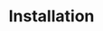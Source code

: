 ---
# chapter headline title
title: Installation
# chapter url slug
slug: installation
# chapter sections, also used for building the sidebar navigation
sections: 
  - slug: installation-forv451-v459
    title: For OXID eShop (CE,PE,EE)<br>v4.5.1 – v4.5.9
  - slug: installation-forv46-v52
    title: For OXID eSHOP (CE,PE,EE)<br>v4.6.x-v4.8.x and v5.0.x-v5.2.x
# position, used for sorting the chapters
position: 2	

---